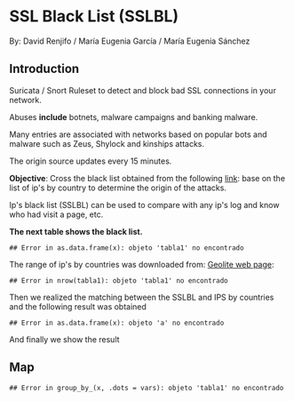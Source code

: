SSL Black List (SSLBL)
========================================================
By:
David Renjifo /
María Eugenia García /
María Eugenia Sánchez

## **Introduction**

Suricata / Snort Ruleset to detect and block bad SSL connections in your network.

Abuses **include** botnets, malware campaigns and banking malware.

Many entries are associated with networks based on popular bots and malware such as Zeus, Shylock and kinships attacks.

The origin source updates every 15 minutes.

**Objective**: Cross the black list obtained from the following [link](https://sslbl.abuse.ch/blacklist/sslipblacklist_aggressive.rules): base on the list of ip's by country to determine the origin of the attacks.

Ip's black list (SSLBL) can be used to compare with any ip's log and know who had visit a page, etc.


**The next table shows the black list.**





```
## Error in as.data.frame(x): objeto 'tabla1' no encontrado
```

The range of ip's by countries was downloaded from: [Geolite web page](http://geolite.maxmind.com/download/geoip/database/GeoIPCountryCSV.zip): 


```
## Error in nrow(tabla1): objeto 'tabla1' no encontrado
```
Then we realized the matching between the SSLBL and IPS by countries and the following result was obtained


```
## Error in as.data.frame(x): objeto 'a' no encontrado
```
And finally we show the result

## **Map**

```
## Error in group_by_(x, .dots = vars): objeto 'tabla1' no encontrado
```

